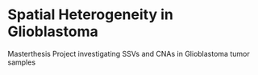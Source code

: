 # Spatial Heterogeneity in Glioblastoma

Masterthesis Project investigating SSVs and CNAs in Glioblastoma tumor samples
